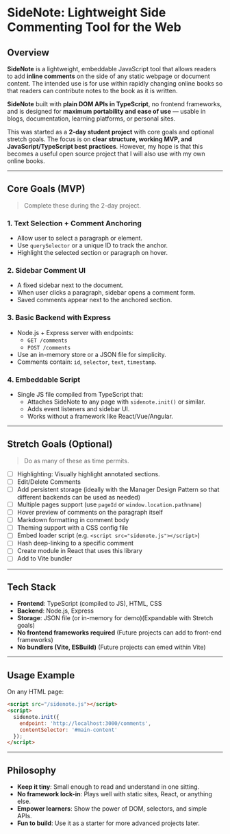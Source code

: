 # SideNote: Lightweight Side Commenting Tool for the Web

## Overview

**SideNote** is a lightweight, embeddable JavaScript tool that allows readers to add **inline comments** on the side of any static webpage or document content. The intended use is for use within rapidly changing online books so that readers can contribute notes to the book as it is written.

**SideNote** built with **plain DOM APIs in TypeScript**, no frontend frameworks, and is designed for **maximum portability and ease of use** — usable in blogs, documentation, learning platforms, or personal sites.

This was started as a **2-day student project** with core goals and optional stretch goals. The focus is on **clear structure, working MVP, and JavaScript/TypeScript best practices**. However, my hope is that this becomes a useful open source project that I will also use with my own online books.

---

## Core Goals (MVP)

> Complete these during the 2-day project.

### 1. Text Selection + Comment Anchoring
- Allow user to select a paragraph or element.
- Use `querySelector` or a unique ID to track the anchor.
- Highlight the selected section or paragraph on hover.

### 2. Sidebar Comment UI
- A fixed sidebar next to the document.
- When user clicks a paragraph, sidebar opens a comment form.
- Saved comments appear next to the anchored section.

### 3. Basic Backend with Express
- Node.js + Express server with endpoints:
  - `GET /comments`
  - `POST /comments`
- Use an in-memory store or a JSON file for simplicity.
- Comments contain: `id`, `selector`, `text`, `timestamp`.

### 4. Embeddable Script
- Single JS file compiled from TypeScript that:
  - Attaches SideNote to any page with `sidenote.init()` or similar.
  - Adds event listeners and sidebar UI.
  - Works without a framework like React/Vue/Angular.

---

## Stretch Goals (Optional)

> Do as many of these as time permits.

- [ ] Highlighting: Visually highlight annotated sections.
- [ ] Edit/Delete Comments
- [ ] Add persistent storage (ideally with the Manager Design Pattern so that different backends can be used as needed)
- [ ] Multiple pages support (use `pageId` or `window.location.pathname`)
- [ ] Hover preview of comments on the paragraph itself
- [ ] Markdown formatting in comment body
- [ ] Theming support with a CSS config file
- [ ] Embed loader script (e.g. `<script src="sidenote.js"></script>`)
- [ ] Hash deep-linking to a specific comment
- [ ] Create module in React that uses this library
- [ ] Add to Vite bundler

---

## Tech Stack

- **Frontend**: TypeScript (compiled to JS), HTML, CSS
- **Backend**: Node.js, Express
- **Storage**: JSON file (or in-memory for demo)(Expandable with Stretch goals)
- **No frontend frameworks required** (Future projects can add to front-end frameworks) 
- **No bundlers (Vite, ESBuild)** (Future projects can emed within Vite)

---

## Usage Example

On any HTML page:

```html
<script src="/sidenote.js"></script>
<script>
  sidenote.init({
    endpoint: 'http://localhost:3000/comments',
    contentSelector: '#main-content'
  });
</script>
```

---

## Philosophy

- **Keep it tiny**: Small enough to read and understand in one sitting.
- **No framework lock-in**: Plays well with static sites, React, or anything else.
- **Empower learners**: Show the power of DOM, selectors, and simple APIs.
- **Fun to build**: Use it as a starter for more advanced projects later.